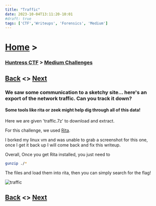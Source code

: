 ```yaml
---
title: "Traffic"
date: 2023-10-04T13:11:20-10:01
#draft: true
tags: ['CTF','Writeups', 'Forensics', 'Medium']
---
```

 

# [Home](https://jjolley91.github.io/blog/) >

###  [Huntress CTF](https://jjolley91.github.io/blog/huntress_ctf_2023) >  [Medium Challenges](https://jjolley91.github.io/blog/huntress_ctf_2023/2.medium/)


## [Back](https://jjolley91.github.io/blog/huntress_ctf_2023/hot_off_the_press)  <> [Next](https://jjolley91.github.io/blog/huntress_ctf_2023/2.medium/backdoored_splunk) 

### We saw some communication to a sketchy site... here's an export of the network traffic. Can you track it down?

#### Some tools like rita or zeek might help dig through all of this data!

Here we are given 'traffic.7z' to download and extract.

For this challenge, we used [Rita](https://github.com/activecm/rita).

I borked my linux vm and was unable to grab a screenshot for this one, once I get it back up I will come back and fix this writeup.

Overall, Once you get Rita installed, you just need to 
```bash
gunzip ./*
```

The files and load them into rita, then you can simply search for the flag!

![traffic](https://github.com/jjolley91/blog/blob/main/static/Huntress_CTF_2023/traffic.png?raw=true)


## [Back](https://jjolley91.github.io/blog/huntress_ctf_2023/hot_off_the_press)  <> [Next](https://jjolley91.github.io/blog/huntress_ctf_2023/2.medium/backdoored_splunk) 


